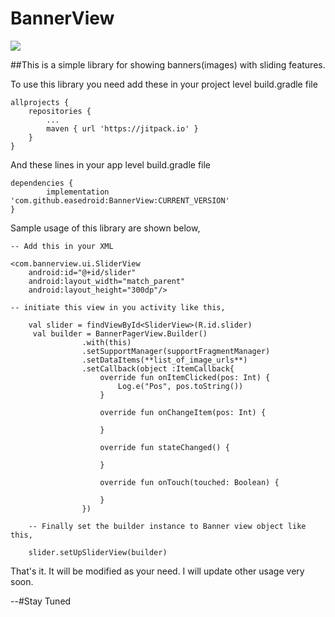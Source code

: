 # BannerView

[![](https://jitpack.io/v/easedroid/BannerView.svg)](https://jitpack.io/#easedroid/BannerView)

##This is a simple library for showing banners(images) with sliding features.



To use this library you need add these in your project level build.gradle file
    
    allprojects {
        repositories {
            ...
            maven { url 'https://jitpack.io' }
        }
    }

And these lines in your app level build.gradle file
   
    dependencies {
            implementation 'com.github.easedroid:BannerView:CURRENT_VERSION'
    }
    
    
Sample usage of this library are shown below,

    -- Add this in your XML
    
    <com.bannerview.ui.SliderView
        android:id="@+id/slider"
        android:layout_width="match_parent"
        android:layout_height="300dp"/>    
        
    -- initiate this view in you activity like this,
    
        val slider = findViewById<SliderView>(R.id.slider)
         val builder = BannerPagerView.Builder()
                    .with(this)
                    .setSupportManager(supportFragmentManager)
                    .setDataItems(**list_of_image_urls**)
                    .setCallback(object :ItemCallback{
                        override fun onItemClicked(pos: Int) {
                            Log.e("Pos", pos.toString())
                        }
        
                        override fun onChangeItem(pos: Int) {
        
                        }
        
                        override fun stateChanged() {
        
                        }
        
                        override fun onTouch(touched: Boolean) {
        
                        }
                    })    
                    
        -- Finally set the builder instance to Banner view object like this,
        
        slider.setUpSliderView(builder)

That's it. It will be modified as your need. I will update other usage very soon. 

--#Stay Tuned
    